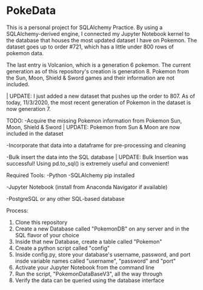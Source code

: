 # PokeData

This is a personal project for SQLAlchemy Practice. By using a SQLAlchemy-derived engine, I connected my Jupyter Notebook kernel to the database that houses the most updated
dataset I have on Pokemon. The dataset goes up to order #721, which has a little under 800 rows of pokemon data. 

The last entry is Volcanion, which is a generation 6 pokemon. The current generation as of this repository's creation is generation 8. Pokemon from the Sun, Moon, Shield & 
Sword games and their information are not included. 

| UPDATE: I just added a new dataset that pushes up the order to 807. As of today, 11/3/2020, the most recent generation of Pokemon in the dataset is now generation 7. 

TODO: 
-Acquire the missing Pokemon information from Pokemon Sun, Moon, Shield & Sword
  | UPDATE: Pokemon from Sun & Moon are now included in the dataset
  
-Incorporate that data into a dataframe for pre-processing and cleaning

-Bulk insert the data into the SQL database
  | UPDATE: Bulk Insertion was successful! Using pd.to_sql() is extremely useful and convenient!

Required Tools:
-Python
  -SQLAlchemy pip installed
  
 -Jupyter Notebook (install from Anaconda Navigator if available)

-PostgreSQL or any other SQL-based database

Process:
1) Clone this repository
2) Create a new Database called "PokemonDB" on any server and in the SQL flavor of your choice 
3) Inside that new Database, create a table called "Pokemon"
4) Create a python script called "config"
5) Inside config.py, store your database's username, password, and port insde variable names called "username", "password" and "port" 
6) Activate your Jupyter Notebook from the command line
7) Run the script, "PokemonDataBaseV3", all the way through
8) Verify the data can be queried using the database interface
